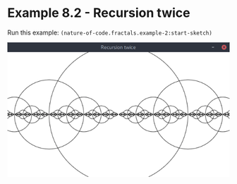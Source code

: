 # Example 8.2 - Recursion twice

Run this example: `(nature-of-code.fractals.example-2:start-sketch)`

![Example 8.2 - Recursion twice](screenshots/Example%208.2%20-%20Recursion%20twice.gif)
